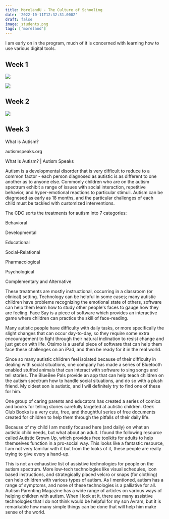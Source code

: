 ```yaml
---
title: MorelandU - The Culture of Schooling
date: '2022-10-11T12:32:31.000Z'
draft: false
image: students.png
tags: ['moreland']
---
```



I am early on in the program, much of it is concerned with learning how to use various digital tools. 

## Week 1

![](/uploads/kevinSparlingDigitalCitizenWorkshop.png)

![](/uploads/moreland_2_1_2-1.png)

## Week 2

![](</uploads/Kevin Sparling-M2-W2-A1.jpg>)

## Week 3

What is Autism?

autismspeaks.org

What Is Autism? | Autism Speaks

Autism is a developmental disorder that is very difficult to reduce to a common factor - each person diagnosed as autistic is as different to one another as to anyone else. Commonly children who are on the autism spectrum exhibit a range of issues with social interaction, repetitive behavior, and hyper-emotional reactions to particular stimuli. Autism can be diagnosed as early as 18 months, and the particular challenges of each child must be tackled with customized interventions.

The CDC sorts the treatments for autism into 7 categories: 

Behavioral

Developmental

Educational

Social-Relational

Pharmacological

Psychological

Complementary and Alternative

These treatments are mostly instructional, occurring in a classroom (or clinical) setting. Technology can be helpful in some cases; many autistic children have problems recognizing the emotional state of others, software can help them learn how to study other people's faces to gauge how they are feeling. Face Say is a piece of software which provides an interactive game where children can practice the skill of face-reading.

Many autistic people have difficulty with daily tasks, or more specifically the slight changes that can occur day-to-day, so they require some extra encouragement to fight through their natural inclination to resist change and just get on with life. Otsimo is a useful piece of software that can help them face these challenges on an iPad, and then be ready for it in the real world.

Since so many autistic children feel isolated because of their difficulty in dealing with social situations, one company has made a series of Bluetooth enabled stuffed animals that can interact with software to sing songs and tell stories. The BlueBee Pals provide an app that can help teach children on the autism spectrum how to handle social situations, and do so with a plush friend. My oldest son is autistic, and I will definitely try to find one of these for him.

One group of caring parents and educators has created a series of comics and books for telling stories carefully targeted at autistic children. Geek Club Books is a very cute, free, and thoughtful series of free documents created for children to help them through the pitfalls of their daily life.

Because of my child I am mostly focused here (and daily) on what an autistic child needs, but what about an adult. I found the following resource called Autistic Grown Up, which provides free toolkits for adults to help themselves function in a pro-social way. This looks like a fantastic resource, I am not very familiar with it but from the looks of it, these people are really trying to give every a hand-up.

This is not an exhaustive list of assistive technologies for people on the autism spectrum. More low-tech technologies like visual schedules, icon based instructions, and strategically placed velcro or snaps (for clothing) can help children with various types of autism. As I mentioned, autism has a range of symptoms, and none of these technologies is a palliative for all. Autism Parenting Magazine has a wide range of articles on various ways of helping children with autism. When I look at it, there are many assistive technologies that I do not think would be helpful for my son Avram, but it is remarkable how many simple things can be done that will help him make sense of the world. 
